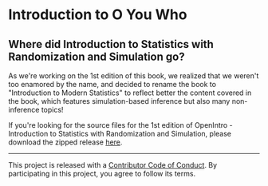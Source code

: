 # Introduction to O You Who

## Where did Introduction to Statistics with Randomization and Simulation go?

As we're working on the 1st edition of this book, we realized that we weren't too enamored by the name, and decided to rename the book to "Introduction to Modern Statistics" to reflect better the content covered in the book, which features simulation-based inference but also many non-inference topics!

If you're looking for the source files for the 1st edition of OpenIntro - Introduction to Statistics with Randomization and Simulation, please download the zipped release [here](https://github.com/aryr100/ims2/releases).

------------------------------------------------------------------------

This project is released with a [Contributor Code of Conduct](https://www.contributor-covenant.org/version/2/1/code_of_conduct/).
By participating in this project, you agree to follow its terms.
